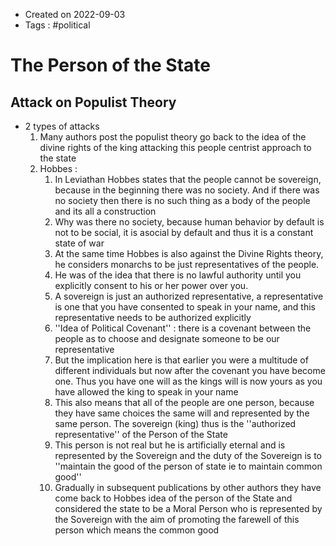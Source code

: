 - Created on 2022-09-03
- Tags : #political 

# The Person of the State

 ## Attack on Populist Theory

* 2 types of attacks 
	1. Many authors post the populist theory go back to the idea of the divine rights of the king attacking this people centrist approach to the state
	2. Hobbes :
		1. In Leviathan Hobbes states that the people cannot be sovereign, because in the beginning there was no society. And if there was no society then there is no such thing as a body of the people and its all a construction
		2. Why was there no society, because human behavior by default is not to be social, it is asocial by default and thus it is a constant state of war
		3. At the same time Hobbes is also against the Divine Rights theory, he considers monarchs to be just representatives of the people. 
		4. He was of the idea that there is no lawful authority until you explicitly consent to his or her power over you. 
		5. A sovereign is just an authorized representative, a representative is one that you have consented to speak in your name, and this representative needs to be authorized explicitly
		6. ''Idea of Political Covenant'' : there is a covenant between the people as to choose and designate someone to be our representative
		7. But the implication here is that earlier you were a multitude of different individuals but now after the covenant you have become one. Thus you have one will as the kings will is now yours as you have allowed the king to speak in your name 
		8. This also means that all of the people are one person, because they have same choices the same will and represented by the same person. The sovereign (king) thus is the ''authorized representative'' of the Person of the State 
		9. This person is not real but he is artificially eternal and is represented by the Sovereign and the duty of the Sovereign is to ''maintain the good of the person of state ie to maintain common good''
		10. Gradually in subsequent publications by other authors they have come back to Hobbes idea of the person of the State and considered the state to be a Moral Person who is represented by the Sovereign with the aim of promoting the farewell of this person which means the common good
